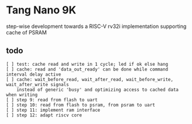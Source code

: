 # Tang Nano 9K

step-wise development towards a RISC-V rv32i implementation supporting cache of PSRAM

## todo
```
[ ] test: cache read and write in 1 cycle; led if ok else hang
[ ] cache: read and 'data_out_ready' can be done while command interval delay active
[ ] cache: wait_before_read, wait_after_read, wait_before_write, wait_after_write signals
    instead of generic 'busy' and optimizing access to cached data when writing
[ ] step 9: read from flash to uart
[ ] step 10: read from flash to psram, from psram to uart
[ ] step 11: implement ram interface
[ ] step 12: adapt riscv core
```